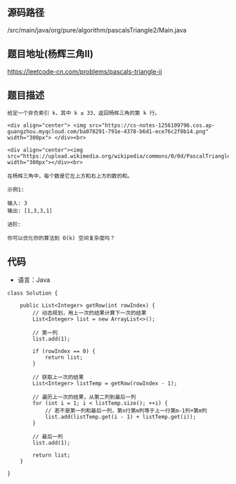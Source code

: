## 源码路径

/src/main/java/org/pure/algorithm/pascalsTriangle2/Main.java

## 题目地址(杨辉三角II)

https://leetcode-cn.com/problems/pascals-triangle-ii

## 题目描述

```
给定一个非负索引 k，其中 k ≤ 33，返回杨辉三角的第 k 行。

<div align="center"> <img src="https://cs-notes-1256109796.cos.ap-guangzhou.myqcloud.com/ba078291-791e-4378-b6d1-ece76c2f0b14.png" width="300px"> </div><br>

<div align="center"><img src="https://upload.wikimedia.org/wikipedia/commons/0/0d/PascalTriangleAnimated2.gif" width="300px"></div><br>

在杨辉三角中，每个数是它左上方和右上方的数的和。

示例1:

输入: 3
输出: [1,3,3,1]

进阶:

你可以优化你的算法到 O(k) 空间复杂度吗？
```

## 代码

- 语言：Java

```
class Solution {

    public List<Integer> getRow(int rowIndex) {
        // 动态规划，用上一次的结果计算下一次的结果
        List<Integer> list = new ArrayList<>();

        // 第一列
        list.add(1);

        if (rowIndex == 0) {
            return list;
        }

        // 获取上一次的结果
        List<Integer> listTemp = getRow(rowIndex - 1);

        // 遍历上一次的结果，从第二列到最后一列
        for (int i = 1; i < listTemp.size(); ++i) {
            // 若不是第一列和最后一列，第n行第m列等于上一行第m-1列+第m列
            list.add(listTemp.get(i - 1) + listTemp.get(i));
        }

        // 最后一列
        list.add(1);

        return list;
    }

}
```